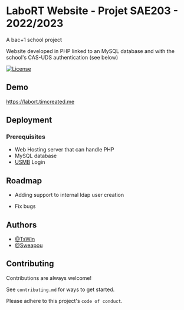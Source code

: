 
# LaboRT Website - Projet SAE203 - 2022/2023

A bac+1 school project

Website developed in PHP linked to an MySQL database and with the school's CAS-UDS authentication (see below)


[![License](https://img.shields.io/badge/License-Apache%202.0-blue.svg)](https://opensource.org/licenses/Apache-2.0)

## Demo

https://labort.timcreated.me

## Deployment

### Prerequisites
 - Web Hosting server that can handle PHP
 - MySQL database
 - [USMB](https://univ-smb.fr) Login


## Roadmap

- Adding support to internal ldap user creation

- Fix bugs


## Authors

- [@TsWin](https://www.github.com/TsWin)
- [@Sweapou](https://github.com/Sweapou)


## Contributing

Contributions are always welcome!

See `contributing.md` for ways to get started.

Please adhere to this project's `code of conduct`.

